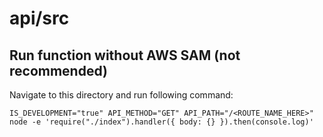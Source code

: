 # api/src

## Run function without AWS SAM (not recommended)
Navigate to this directory and run following command:
```
IS_DEVELOPMENT="true" API_METHOD="GET" API_PATH="/<ROUTE_NAME_HERE>" node -e 'require("./index").handler({ body: {} }).then(console.log)'
```
